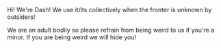 Hi! We're Dash! We use it/its collectively when the fronter is unknown by outsiders!

We are an adult bodily so please refrain from being weird to us if you're a minor. If you are being weird we will hide you!

